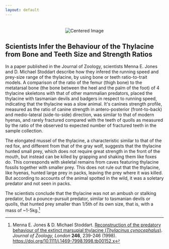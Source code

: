 ```yaml
---
layout: default
---
```


<div style="text-align: center;">
  <img src="{{ site.baseurl }}/docs/images/header.natural_history.png" alt="Centered Image" style="margin-top: 20px;">
</div>

## Scientists Infer the Behaviour of the Thylacine from Bone and Teeth Size and Strength Ratios

In a paper published in the Journal of Zoology, scientists Menna E. Jones and D. Michael Stoddart describe how they infered the running speed and prey-size range of the thylacine, by using bone or teeth ratio-to-trait models. A comparison of the ratio of the femur (thigh bone) to the metatarsal bone (the bone between the heel and the palm of the foot) of 4 thylacine skeletons with that of other mammalian predators, placed the thylacine with tasmanian devils and badgers in respect to running speed, indicating that the thylacine was a slow animal. It's canines strength profile, measured as the ratio of canine strength in antero-posterior (front-to-back) and medio-lateral (side-to-side) direction, was similar to that of modern hyenas, and rarely fractured compared with the teeth of quolls as measured by the ratio of the observed to expected number of fractured teeth in the sample collection.

The elongated mussel of the thylacine, a characteristic similar to that of the red fox, and different from that of the gray wolf, suggests that the thylacine hunted small prey, which does not require great strength in the front of the mouth, but instead can be killed by grapping and shaking them like foxes do. This corresponds with skeletal remains from caves featuring thylacine fossils together with smaller prey. This does not rule out that the thylacine, like hyenas, hunted large prey in packs, leaving the prey where it was killed. But according to accounts of the animal spotted in the wild, it was a soletary predator and not seen in packs.

The scientists conclude that the thylacine was not an ambush or stalking predator, but a pounce-pursuit predator, similar to tasmanian devils or quolls, that hunted prey smaller than 1/5th of its own size, that is, with a mass of ~1-5kg.[^1]

[^1]: Menna E. Jones & D. Michael Stoddart. [Reconstruction of the predatory behaviour of the extinct marsupial thylacine (*Thylacinus cynocephalus*)](https://zslpublications.onlinelibrary.wiley.com/doi/epdf/10.1111/j.1469-7998.1998.tb00152.x). *Journal of Zoology, London* __246__, 239-246 (1998). https://doi.org/10.1111/j.1469-7998.1998.tb00152.x 